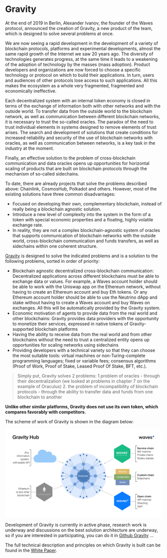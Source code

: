 # Gravity

At the end of 2019 in Berlin, Alexander Ivanov, the founder of the Waves protocol, announced the creation of Gravity, a new product of the team, which is designed to solve several problems at once.

We are now seeing a rapid development in the development of a variety of blockchain protocols, platforms and experimental developments, almost the same rapid growth of the Internet we saw 20 years ago. The diversity of technologies generates progress, at the same time it leads to a weakening of the adoption of technology by the masses (mass adoption). Product developers and organizations are now forced to choose a specific technology or protocol on which to build their applications. In turn, users and audiences of other protocols lose access to such applications. All this makes the ecosystem as a whole very fragmented, fragmented and economically ineffective.

Each decentralized system with an internal token economy is closed in terms of the exchange of information both with other networks and with the outside world. To transfer data from the outside world to the blockchain network, as well as communication between different blockchain networks, it is necessary to trust the so-called oracles. The paradox of the need to trust individual elements in systems designed to remove elements of trust arises. The search and development of solutions that create conditions for increased reliability and security of the use of blockchain networks with oracles, as well as communication between networks, is a key task in the industry at the moment.

Finally, an effective solution to the problem of cross-blockchain communication and data oracles opens up opportunities for horizontal scaling of products that are built on blockchain protocols through the mechanism of so-called sidechains.

To date, there are already projects that solve the problems described above: Chainlink, CosmosHub, Polkadot and others. However, most of the existing solutions have three common disadvantages:

- Focused on developing their own, complementary blockchain, instead of really being a blockchain agnostic solution.
- Introduce a new level of complexity into the system in the form of a token with special economic properties and a floating, highly volatile exchange rate.
- In reality, they are not a complex blockchain-agnostic system of oracles that supports communication of blockchain networks with the outside world, cross-blockchain communication and funds transfers, as well as sidechains within one coherent structure.

[Gravity](https://gravity.tech/) is designed to solve the indicated problems and is a solution to the following problems, sorted in order of priority:

- Blockchain agnostic decentralized cross-blockchain communication: Decentralized applications across different blockchains must be able to exchange data or values. For example, a Waves account holder should be able to work with the Uniswap app on the Ethereum network, without having to create an Ethereum account and buy Eth tokens. Or any Ethereum account holder should be able to use the Neutrino dApp and stake without having to create a Waves account and buy Waves on exchanges. All this will be automatically provided by the Gravity system.
- Economic motivation of agents to provide data from the real world and other blockchains: Gravity provides data providers with the opportunity to monetize their services, expressed in native tokens of Gravity-supported blockchain platforms
- Having the ability to receive data from the real world and from other blockchains without the need to trust a centralized entity opens up opportunities for scaling networks using sidechains
- Providing developers with a technical variety so that they can choose the most suitable tools: virtual machines or non-Turing-complete programming languages; fixed or variable fees; consensus algorithms (Proof of Work, Proof of Stake, Leased Proof Of Stake, BFT, etc.).

> Simply put, Gravity solves 2 problems:
> 1.problem of oracles - through their decentralization (we looked at problems in chapter 7 on the example of Oraculus)
> 2. the problem of incompatibility of blockchain protocols - through the ability to transfer data and funds from one blockchain to another

**Unlike other similar platforms, Gravity does not use its own token, which compares favorably with competitors.**

The scheme of work of Gravity is shown in the diagram below:

![Gravity](../../assets/9-1-0.png "Gravity")

Development of Gravity is currently in active phase, research work is underway and discussions on the best solution architecture are underway, so if you are interested in participating, you can do it in [Github Gravity](https://github.com/orgs/Gravity-Tech) ...

The full technical description and principles on which Gravity is built can be found in the [White Paper](https://gravity.tech/docs/whitepaper.pdf).